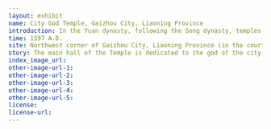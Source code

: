 ```yaml
---
layout: exhibit
name: City God Temple, Gaizhou City, Liaoning Province
introduction: In the Yuan dynasty, following the Song dynasty, temples of City God were built in both Shangdu and Dadu, and the city god of Dadu was ennobled as King You Sheng. In the Ming Dynasty, the cult of City God reached its peak. In the sequel to the documentary general examination - group sacrifice examination three, "the first month of the second year of the Ming Hongwu, the Ming emperor Zhu Yuanzhang issued an edict to seal Kyoto and the world city god. The city gods of Kyoto were enfeoffed as Chengtian Jianguo Si Min Shengfu Ming Ling Wang; the city gods of Kaifeng, Linhao, Taiping, Hezhou and Chuzhou were enfeoffed as the first class, while the rest of the city gods of the provinces were enfeoffed as the second class; the city gods of the states were enfeoffed as Ling You Hou, the third class; the city gods of the counties were enfeoffed as Xian You Bo, the fourth class. three years, the imperial edict three days of the state city god temple, the system of high, wide each depending on the official office of the main office, a few cases are the same. (Hongwu) three years, the imperial edict to remove the title, stop calling a province.
time: 1597 A.D.
site: Northwest corner of Gaizhou City, Liaoning Province (in the courtyard of the present-day Gaizhou Experimental Primary School)
story: The main hall of the Temple is dedicated to the god of the city, "Xian Ying Bo". Who was Xian Ying Bo? No records are available. The seated statue of the city god is a clay sculpture. The statue is two metres high, with a black veil on his head, a python robe on his body, a jade belt around his waist and his hands holding a wat. The four gods worshipped to the left and right of the city god are Bingke, Hukke, Goushou and Feijin. They are clay figures, all two metres high. The gods are holding a hooked soul sign, a lock, an iron rope, a beating board and other magic weapons. The couplet on the left and right of the main hall's gable pillars reads, "I have sorrowed for many days, who have spared you, who told you to conceal your heart and ignore yourself, who have lost your conscience and cannot escape justice"; and the couplet on the right reads, "Don't be sad, if he bullies you, you are afraid that he will swallow his anger and suffer some harm, and you will definitely regain your personal revenge". On the lintel of the eaves of the main hall, there is a plaque in regular script in black and gold letters reading 'The gods of social sacrifice'. On the lintel of the golden pillar is hung a plaque in black and gold characters in regular script, "Tatsuo protects". To the left and right of the main hall are two side halls, the left being the Hall of the Land, where the God of the Land is worshipped. The god of the land is known as the "God of the Land" or "Landlord". He is old and white, with a peaceful spirit. He is the master of the land and is worshipped in all temples as he holds a won-po in his left hand and a walking stick in his right. In ancient times, the god of the land and the place, time and rituals for the god of the land were called she. The god was later revered as "Hou Tu Huang Di Di", who was in charge of the land and was one of the "four imperial masters" of Taoism. The right hall is the Hall of the Demon King, which is dedicated to the Demon King, who is responsible for "detaining" and "seizing" the spirits of the dead or corrupt and evil people from the earth to the altar for sentencing.
index_image_url: 
other-image-url-1: 
other-image-url-2: 
other-image-url-3: 
other-image-url-4: 
other-image-url-5: 
license:
license-url:
---
```

